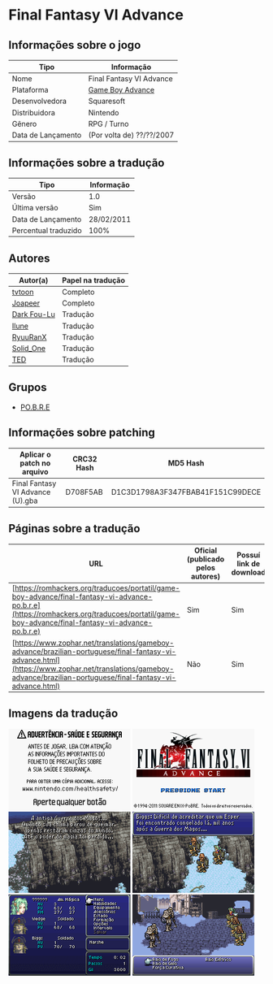 # Final Fantasy VI Advance

## Informações sobre o jogo

| Tipo | Informação |
| ----------- | ----------- |
| Nome | Final Fantasy VI Advance |
| Plataforma | [Game Boy Advance](../) |
| Desenvolvedora | Squaresoft |
| Distribuidora | Nintendo |
| Gênero | RPG / Turno |
| Data de Lançamento | (Por volta de) ??/??/2007 |

## Informações sobre a tradução

| Tipo | Informação |
| ----------- | ----------- |
| Versão | 1\.0 |
| Última versão | Sim |
| Data de Lançamento | 28/02/2011 |
| Percentual traduzido | 100% |

## Autores

| Autor(a) | Papel na tradução |
| ----------- | ----------- |
| [tvtoon](../../../autores/tvtoon/) | Completo |
| [Joapeer](../../../autores/joapeer/) | Completo |
| [Dark Fou\-Lu](../../../autores/dark-fou-lu/) | Tradução |
| [Ilune](../../../autores/ilune/) | Tradução |
| [RyuuRanX](../../../autores/ryuuranx/) | Tradução |
| [Solid\_One](../../../autores/solid_one/) | Tradução |
| [TED](../../../autores/ted/) | Tradução |

## Grupos

* [PO\.B\.R\.E](../../../grupos/pobre/)

## Informações sobre patching

| Aplicar o patch no arquivo | CRC32 Hash | MD5 Hash |
| ----------- | ----------- | ----------- |
| Final Fantasy VI Advance \(U\)\.gba | D708F5AB | D1C3D1798A3F347FBAB41F151C99DECE |

## Páginas sobre a tradução

| URL | Oficial (publicado pelos autores) | Possuí link de download |
| ----------- | ----------- | ----------- |
| [https://romhackers.org/traducoes/portatil/game-boy-advance/final-fantasy-vi-advance-po.b.r.e](https://romhackers.org/traducoes/portatil/game-boy-advance/final-fantasy-vi-advance-po.b.r.e) | Sim | Sim |
| [https://www.zophar.net/translations/gameboy-advance/brazilian-portuguese/final-fantasy-vi-advance.html](https://www.zophar.net/translations/gameboy-advance/brazilian-portuguese/final-fantasy-vi-advance.html) | Não | Sim |

## Imagens da tradução

![Imagem de exemplo da tradução 1](1.png)
![Imagem de exemplo da tradução 2](2.png)
![Imagem de exemplo da tradução 3](3.png)
![Imagem de exemplo da tradução 4](4.png)
![Imagem de exemplo da tradução 5](5.png)
![Imagem de exemplo da tradução 6](6.png)